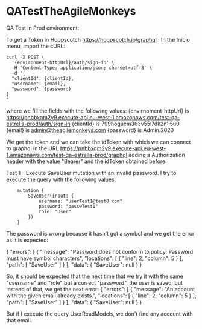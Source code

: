 # QATestTheAgileMonkeys

QA Test in Prod environment:

To get a Token in Hoppscotch https://hoppscotch.io/graphql : 
   In the Inicio menu, import the cURL:
    
    curl -X POST \
      '{environment-httpUrl}/auth/sign-in' \
      -H 'Content-Type: application/json; charset=utf-8' \
      -d '{
      "clientId": {clientId},
      "username": {email},
      "password": {password}
    }
    '
   where we fill the fields with the following values:
   {envirnoment-httpUrl} is https://pnbbxqm2y9.execute-api.eu-west-1.amazonaws.com/test-qa-estrella-prod/auth/sign-in
   {clientId} is 799hogucm363v55l7dk2n1l5u0
   {email} is admin@theagilemonkeys.com
   {password} is Admin.2020
   
   We get the token and we can take the idToken with which we can connect to graphql in the URL https://pnbbxqm2y9.execute-api.eu-west-1.amazonaws.com/test-qa-estrella-prod/graphql      adding a Authorization header with the value "Bearer" and the idToken obtained before.
   
   Test 1 - Execute SaveUser mutation with an invalid password.
        I try to execute the query with the following values:
        
        mutation {    
            SaveUser(input: {
                username: "userTest1@test8.com"
                password: "passwTest1"
                role: "User"
            })
        }
 
 The password is wrong because it hasn't got a symbol and we get the error as it is expected:
 
 {
  "errors": [
    {
      "message": "Password does not conform to policy: Password must have symbol characters",
      "locations": [
        {
          "line": 2,
          "column": 5
        }
      ],
      "path": [
        "SaveUser"
      ]
    }
  ],
  "data": {
    "SaveUser": null
  }
}

So, it should be expected that the next time that we try it with the same "username" and "role" but a correct "password", the user is saved, but instead of that, we get the next error:
{
  "errors": [
    {
      "message": "An account with the given email already exists.",
      "locations": [
        {
          "line": 2,
          "column": 5
        }
      ],
      "path": [
        "SaveUser"
      ]
    }
  ],
  "data": {
    "SaveUser": null
  }
}

But if I execute the query UserReadModels, we don't find any account with that email.
    

